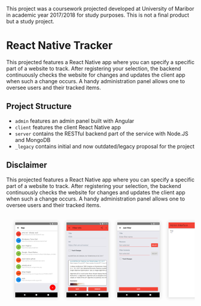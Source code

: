 This project was a coursework projected developed at University of Maribor in academic year 2017/2018 for study purposes. This is not a final product but a study project.

# React Native Tracker

This projected features a React Native app where you can specify a specific part of a website to track. After registering your selection, the backend continuously checks the website for changes and updates the client app when such a change occurs. A handy administration panel allows one to oversee users and their tracked items.

## Project Structure

- `admin` features an admin panel built with Angular
- `client` features the client React Native app
- `server` contains the RESTful backend part of the service with Node.JS and MongoDB
- `_legacy` contains initial and now outdated/legacy proposal for the project

## Disclaimer

This projected features a React Native app where you can specify a specific part of a website to track. After registering your selection, the backend continuously checks the website for changes and updates the client app when such a change occurs. A handy administration panel allows one to oversee users and their tracked items.

<style>
img {
    box-shadow: 0 0 8px 2px #0002;
}
</style>
<div style="overflow: auto;">
	<div style="display: flex; min-width: min-content; padding: 24px; gap: 24px; overflow: auto;">
		<img height="200" src="img/list-filters.png" />
		<img height="200" src="img/filter-info.png" />
		<img height="200" src="img/add-filter.png" />
		<img height="200" src="img/admin-interface.png" />
	</div>
</div>
